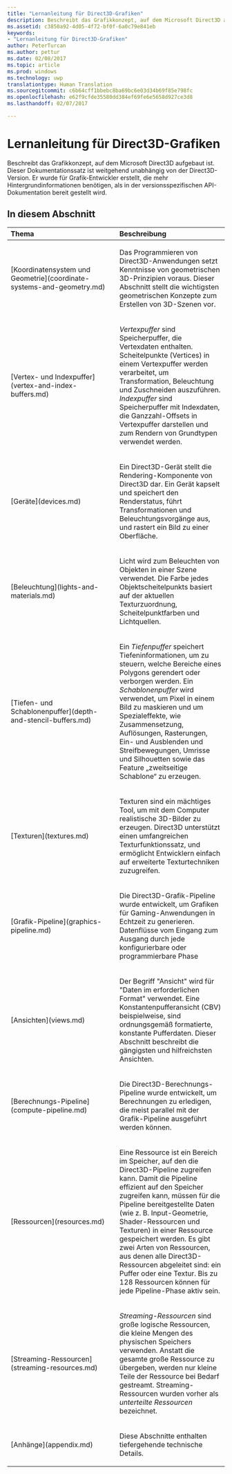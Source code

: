 ```yaml
---
title: "Lernanleitung für Direct3D-Grafiken"
description: Beschreibt das Grafikkonzept, auf dem Microsoft Direct3D aufgebaut ist.
ms.assetid: c3850a92-4d05-4f72-bf0f-6a0c79e841eb
keywords:
- "Lernanleitung für Direct3D-Grafiken"
author: PeterTurcan
ms.author: pettur
ms.date: 02/08/2017
ms.topic: article
ms.prod: windows
ms.technology: uwp
translationtype: Human Translation
ms.sourcegitcommit: c6b64cff1bbebc8ba69bc6e03d34b69f85e798fc
ms.openlocfilehash: e62f9cfde35580dd384ef69fe6e5658d927ce3d8
ms.lasthandoff: 02/07/2017

---
```


# <a name="direct3d-graphics-learning-guide"></a>Lernanleitung für Direct3D-Grafiken


Beschreibt das Grafikkonzept, auf dem Microsoft Direct3D aufgebaut ist. Dieser Dokumentationssatz ist weitgehend unabhängig von der Direct3D-Version. Er wurde für Grafik-Entwickler erstellt, die mehr Hintergrundinformationen benötigen, als in der versionsspezifischen API-Dokumentation bereit gestellt wird.

## <a name="span-idin-this-sectionspanin-this-section"></a><span id="in-this-section"></span>In diesem Abschnitt


<table>
<colgroup>
<col width="50%" />
<col width="50%" />
</colgroup>
<thead>
<tr class="header">
<th align="left">Thema</th>
<th align="left">Beschreibung</th>
</tr>
</thead>
<tbody>
<tr class="odd">
<td align="left"><p>[Koordinatensystem und Geometrie](coordinate-systems-and-geometry.md)</p></td>
<td align="left"><p>Das Programmieren von Direct3D-Anwendungen setzt Kenntnisse von geometrischen 3D-Prinzipien voraus. Dieser Abschnitt stellt die wichtigsten geometrischen Konzepte zum Erstellen von 3D-Szenen vor.</p></td>
</tr>
<tr class="even">
<td align="left"><p>[Vertex- und Indexpuffer](vertex-and-index-buffers.md)</p></td>
<td align="left"><p><em>Vertexpuffer</em> sind Speicherpuffer, die Vertexdaten enthalten. Scheitelpunkte (Vertices) in einem Vertexpuffer werden verarbeitet, um Transformation, Beleuchtung und Zuschneiden auszuführen. <em>Indexpuffer</em> sind Speicherpuffer mit Indexdaten, die Ganzzahl-Offsets in Vertexpuffer darstellen und zum Rendern von Grundtypen verwendet werden.</p></td>
</tr>
<tr class="odd">
<td align="left"><p>[Geräte](devices.md)</p></td>
<td align="left"><p>Ein Direct3D-Gerät stellt die Rendering-Komponente von Direct3D dar. Ein Gerät kapselt und speichert den Renderstatus, führt Transformationen und Beleuchtungsvorgänge aus, und rastert ein Bild zu einer Oberfläche.</p></td>
</tr>
<tr class="even">
<td align="left"><p>[Beleuchtung](lights-and-materials.md)</p></td>
<td align="left"><p>Licht wird zum Beleuchten von Objekten in einer Szene verwendet. Die Farbe jedes Objektscheitelpunkts basiert auf der aktuellen Texturzuordnung, Scheitelpunktfarben und Lichtquellen.</p></td>
</tr>
<tr class="odd">
<td align="left"><p>[Tiefen- und Schablonenpuffer](depth-and-stencil-buffers.md)</p></td>
<td align="left"><p>Ein <em>Tiefenpuffer</em> speichert Tiefeninformationen, um zu steuern, welche Bereiche eines Polygons gerendert oder verborgen werden. Ein <em>Schablonenpuffer</em> wird verwendet, um Pixel in einem Bild zu maskieren und um Spezialeffekte, wie Zusammensetzung, Auflösungen, Rasterungen, Ein- und Ausblenden und Streifbewegungen, Umrisse und Silhouetten sowie das Feature „zweitseitige Schablone“ zu erzeugen.</p></td>
</tr>
<tr class="even">
<td align="left"><p>[Texturen](textures.md)</p></td>
<td align="left"><p>Texturen sind ein mächtiges Tool, um mit dem Computer realistische 3D-Bilder zu erzeugen. Direct3D unterstützt einen umfangreichen Texturfunktionssatz, und ermöglicht Entwicklern einfach auf erweiterte Texturtechniken zuzugreifen.</p></td>
</tr>
<tr class="odd">
<td align="left"><p>[Grafik-Pipeline](graphics-pipeline.md)</p></td>
<td align="left"><p>Die Direct3D-Grafik-Pipeline wurde entwickelt, um Grafiken für Gaming-Anwendungen in Echtzeit zu generieren. Datenflüsse vom Eingang zum Ausgang durch jede konfigurierbare oder programmierbare Phase</p></td>
</tr>
<tr class="even">
<td align="left"><p>[Ansichten](views.md)</p></td>
<td align="left"><p>Der Begriff &quot;Ansicht&quot; wird für &quot;Daten im erforderlichen Format&quot; verwendet. Eine Konstantenpufferansicht (CBV) beispielweise, sind ordnungsgemäß formatierte, konstante Pufferdaten. Dieser Abschnitt beschreibt die gängigsten und hilfreichsten Ansichten.</p></td>
</tr>
<tr class="odd">
<td align="left"><p>[Berechnungs-Pipeline](compute-pipeline.md)</p></td>
<td align="left"><p>Die Direct3D-Berechnungs-Pipeline wurde entwickelt, um Berechnungen zu erledigen, die meist parallel mit der Grafik-Pipeline ausgeführt werden können.</p></td>
</tr>
<tr class="even">
<td align="left"><p>[Ressourcen](resources.md)</p></td>
<td align="left"><p>Eine Ressource ist ein Bereich im Speicher, auf den die Direct3D-Pipeline zugreifen kann. Damit die Pipeline effizient auf den Speicher zugreifen kann, müssen für die Pipeline bereitgestellte Daten (wie z. B. Input-Geometrie, Shader-Ressourcen und Texturen) in einer Ressource gespeichert werden. Es gibt zwei Arten von Ressourcen, aus denen alle Direct3D-Ressourcen abgeleitet sind: ein Puffer oder eine Textur. Bis zu 128 Ressourcen können für jede Pipeline-Phase aktiv sein.</p></td>
</tr>
<tr class="odd">
<td align="left"><p>[Streaming-Ressourcen](streaming-resources.md)</p></td>
<td align="left"><p><em>Streaming-Ressourcen</em> sind große logische Ressourcen, die kleine Mengen des physischen Speichers verwenden. Anstatt die gesamte große Ressource zu übergeben, werden nur kleine Teile der Ressource bei Bedarf gestreamt. Streaming-Ressourcen wurden vorher als <em>unterteilte Ressourcen</em> bezeichnet.</p></td>
</tr>
<tr class="even">
<td align="left"><p>[Anhänge](appendix.md)</p></td>
<td align="left"><p>Diese Abschnitte enthalten tiefergehende technische Details.</p></td>
</tr>
</tbody>
</table>

 

 

 

